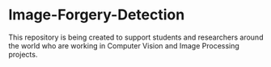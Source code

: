 # Image-Forgery-Detection
This repository is being created to support students and researchers around the world who are working in Computer Vision and Image Processing projects. 
